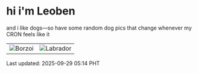 # hi i'm Leoben

and i like dogs—so have some random dog pics that change whenever my CRON feels like it

|  |  |
|--------|----------|
| ![Borzoi](https://random-dog-vercel.vercel.app/api/random-borzoi?v=1759094050) | ![Labrador](https://random-dog-vercel.vercel.app/api/random-labrador?v=1759094050) |

Last updated: 2025-09-29 05:14 PHT
